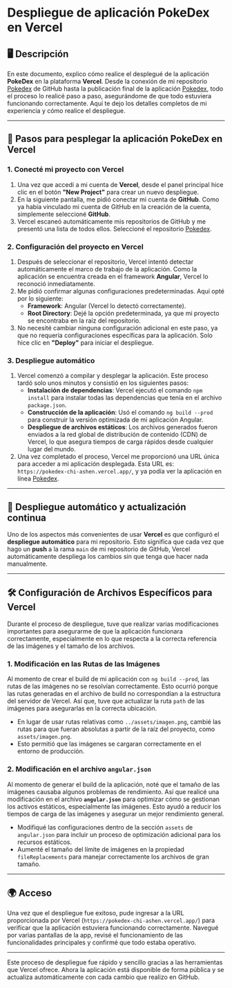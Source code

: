 # Despliegue de aplicación PokeDex en Vercel

## 🖥️ Descripción

En este documento, explico cómo realice el desplegué de la aplicación **PokeDex** en la plataforma **Vercel**. Desde la conexión de mi repositorio [Pokedex](https://github.com/LuisDTech/Pokedex) de GitHub hasta la publicación final de la aplicación [Pokedex](https://pokedex-chi-ashen.vercel.app/), todo el proceso lo realicé paso a paso, asegurándome de que todo estuviera funcionando correctamente. Aquí te dejo los detalles completos de mi experiencia y cómo realice el despliegue.

---

## 📅 Pasos para pesplegar la aplicación PokeDex en Vercel

### 1. Conecté mi proyecto con Vercel

1. Una vez que accedí a mi cuenta de **Vercel**, desde el panel principal hice clic en el botón **"New Project"** para crear un nuevo despliegue.
2. En la siguiente pantalla, me pidió conectar mi cuenta de **GitHub**. Como ya había vinculado mi cuenta de GitHub en la creación de la cuenta, simplemente seleccioné **GitHub**.
3. Vercel escaneó automáticamente mis repositorios de GitHub y me presentó una lista de todos ellos. Seleccioné el repositorio [Pokedex](https://github.com/LuisDTech/Pokedex).

### 2. Configuración del proyecto en Vercel

1. Después de seleccionar el repositorio, Vercel intentó detectar automáticamente el marco de trabajo de la aplicación. Como la aplicación se encuentra creada en el framework **Angular**, Vercel lo reconoció inmediatamente.
2. Me pidió confirmar algunas configuraciones predeterminadas. Aquí opté por lo siguiente:
   - **Framework**: Angular (Vercel lo detectó correctamente).
   - **Root Directory**: Dejé la opción predeterminada, ya que mi proyecto se encontraba en la raíz del repositorio.
3. No necesité cambiar ninguna configuración adicional en este paso, ya que no requería configuraciones específicas para la aplicación. Solo hice clic en **"Deploy"** para iniciar el despliegue.

### 3. Despliegue automático

1. Vercel comenzó a compilar y desplegar la aplicación. Este proceso tardó solo unos minutos y consistió en los siguientes pasos:
   - **Instalación de dependencias**: Vercel ejecutó el comando `npm install` para instalar todas las dependencias que tenía en el archivo `package.json`.
   - **Construcción de la aplicación**: Usó el comando `ng build --prod` para construir la versión optimizada de mi aplicación Angular.
   - **Despliegue de archivos estáticos**: Los archivos generados fueron enviados a la red global de distribución de contenido (CDN) de Vercel, lo que asegura tiempos de carga rápidos desde cualquier lugar del mundo.
2. Una vez completado el proceso, Vercel me proporcionó una URL única para acceder a mi aplicación desplegada. Esta URL es: `https://pokedex-chi-ashen.vercel.app/`, y ya podía ver la aplicación en línea [Pokedex](https://pokedex-chi-ashen.vercel.app/).

---

## 🔄 Despliegue automático y actualización continua

Uno de los aspectos más convenientes de usar **Vercel** es que configuró el **despliegue automático** para mi repositorio. Esto significa que cada vez que hago un **push** a la rama `main` de mi repositorio de GitHub, Vercel automáticamente despliega los cambios sin que tenga que hacer nada manualmente.

---

## 🛠 Configuración de Archivos Específicos para Vercel

Durante el proceso de despliegue, tuve que realizar varias modificaciones importantes para asegurarme de que la aplicación funcionara correctamente, especialmente en lo que respecta a la correcta referencia de las imágenes y el tamaño de los archivos.

### 1. Modificación en las Rutas de las Imágenes

Al momento de crear el build de mi aplicación con `ng build --prod`, las rutas de las imágenes no se resolvían correctamente. Esto ocurrió porque las rutas generadas en el archivo de build no correspondían a la estructura del servidor de Vercel. Así que, tuve que actualizar la ruta `path` de las imágenes para asegurarlas en la correcta ubicación.

- En lugar de usar rutas relativas como `../assets/imagen.png`, cambié las rutas para que fueran absolutas a partir de la raíz del proyecto, como `assets/imagen.png`.
- Esto permitió que las imágenes se cargaran correctamente en el entorno de producción.

### 2. Modificación en el archivo `angular.json`

Al momento de generar el build de la aplicación, noté que el tamaño de las imágenes causaba algunos problemas de rendimiento. Así que realicé una modificación en el archivo **`angular.json`** para optimizar cómo se gestionan los activos estáticos, especialmente las imágenes. Esto ayudó a reducir los tiempos de carga de las imágenes y asegurar un mejor rendimiento general.

- Modifiqué las configuraciones dentro de la sección `assets` de `angular.json` para incluir un proceso de optimización adicional para los recursos estáticos.
- Aumenté el tamaño del límite de imágenes en la propiedad `fileReplacements` para manejar correctamente los archivos de gran tamaño.

---

## 🌍 Acceso

Una vez que el despliegue fue exitoso, pude ingresar a la URL proporcionada por Vercel (`https://pokedex-chi-ashen.vercel.app/`) para verificar que la aplicación estuviera funcionando correctamente. Navegué por varias pantallas de la app, revisé el funcionamiento de las funcionalidades principales  y confirmé que todo estaba operativo.

---


Este proceso de despliegue fue rápido y sencillo gracias a las herramientas que Vercel ofrece. Ahora la aplicación está disponible de forma pública y se actualiza automáticamente con cada cambio que realizo en GitHub.
